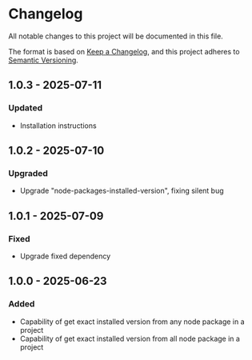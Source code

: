 # Changelog

All notable changes to this project will be documented in this file.

The format is based on [Keep a Changelog](https://keepachangelog.com/en/1.1.0/),
and this project adheres to [Semantic Versioning](https://semver.org/spec/v2.0.0.html).

## 1.0.3 - 2025-07-11

### Updated
- Installation instructions

## 1.0.2 - 2025-07-10

### Upgraded
- Upgrade "node-packages-installed-version", fixing silent bug

## 1.0.1 - 2025-07-09

### Fixed
- Upgrade fixed dependency

## 1.0.0 - 2025-06-23

### Added

- Capability of get exact installed version from any node package in a project
- Capability of get exact installed version from all node package in a project
